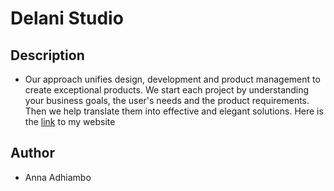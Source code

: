 # Delani Studio
## Description
* Our approach unifies design, development and
product management to create exceptional products.
We start each project by understanding your business goals,
the user's needs and the product requirements.
Then we help translate them into effective and elegant solutions.
Here is the [link](https://annaadhiambo.github.io/Delani_Studio/.) to my website 
## Author
* Anna Adhiambo